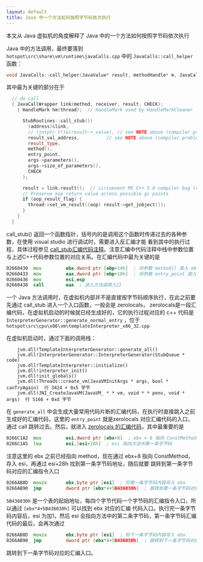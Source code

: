 ```yaml
---
layout: default
title: Java 中一个方法如何按照字节码依次执行
---
```


本文从 Java 虚拟机的角度解释了 Java 中的一个方法如何按照字节码依次执行

Java 中的方法调用，最终要落到 `hotspot\src\share\vm\runtime\javaCalls.cpp` 中的 `JavaCalls::call_helper` 函数：

```c++
void JavaCalls::call_helper(JavaValue* result, methodHandle* m, JavaCallArguments* args, TRAPS);
```

其中最为关键的部分在于 

```c++
  // do call
  { JavaCallWrapper link(method, receiver, result, CHECK);
    { HandleMark hm(thread);  // HandleMark used by HandleMarkCleaner

      StubRoutines::call_stub()(
        (address)&link,
        // (intptr_t*)&(result->_value), // see NOTE above (compiler problem)
        result_val_address,          // see NOTE above (compiler problem)
        result_type,
        method(),
        entry_point,
        args->parameters(),
        args->size_of_parameters(),
        CHECK
      );

      result = link.result();  // circumvent MS C++ 5.0 compiler bug (result is clobbered across call)
      // Preserve oop return value across possible gc points
      if (oop_result_flag) {
        thread->set_vm_result((oop) result->get_jobject());
      }
    }
  }
```

call_stub() 返回一个函数指针，括号内的是调用这个函数时传递过去的各种参数，在使用 visual studio 进行调试时，需要进入反汇编才能
看到其中的执行过程，具体过程参见 [call_stub汇编代码注释](https://github.com/codefollower/OpenJDK-Research/blob/master/hotspot/my-docs/interpreter/stub/call_stub.java)。注意汇编中代码注释中栈中参数位置与上述C++代码参数位置的对应关系。在汇编代码中最为关键的是

```asm
02660430  mov         ebx,dword ptr [ebp+14h]  ; 将参数 method() 放入 ebx
02660433  mov         eax,dword ptr [ebp+18h]  ; 将参数 entry_point 放入 eax
02660436  mov         esi,esp  
02660438  call        eax  ; 进入方法调用入口
```

一个 Java 方法调用时，在虚拟机内部并不是直接按字节码顺序执行，在此之前要先通过 call_stub 进入一个入口函数，一般会是 zerolocals， zerolocals是一段汇编代码，在虚拟机启动的时候就已经生成好的，它的执行过程对应的 c++ 代码是 `InterpreterGenerator::generate_normal_entry` ，位于 `hotspot\src\cpu\x86\vm\templateInterpreter_x86_32.cpp`

在虚拟机启动时，通过下面的调用栈：

```
	jvm.dll!TemplateInterpreterGenerator::generate_all() 
 	jvm.dll!InterpreterGenerator::InterpreterGenerator(StubQueue * code)
 	jvm.dll!TemplateInterpreter::initialize()  
 	jvm.dll!interpreter_init() 
 	jvm.dll!init_globals()  
 	jvm.dll!Threads::create_vm(JavaVMInitArgs * args, bool * canTryAgain)  行 3424 + 0x5 字节
 	jvm.dll!JNI_CreateJavaVM(JavaVM_ * * vm, void * * penv, void * args)  行 5166 + 0xd 字节

```

在 `generate_all` 中会生成大量常用代码片断的汇编代码，在执行时直接跳入之前生成好的汇编代码，这里的 `entry_point` 就是zerolocals 对应汇编代码的入口，通过 call 跳转过去。然后，就进入 [zerolocals 的汇编代码](https://github.com/codefollower/OpenJDK-Research/blob/master/hotspot/my-docs/interpreter/stub/method_entry_point_zerolocals.java)，其中最重要的是 

```asm
0266C1A2  mov         esi,dword ptr [ebx+8]  ; ebx + 8 指向 ConstMethod
0266C1A5  lea         esi,[esi+28h]  ; esi 指向方法中第一条字节码
```

注意这里的 ebx 之前已经指向 method，现在通过 ebx+8 指向 ConstMethod，存入 esi，再通过 esi+28h 找到第一条字节码地址，随后就要
跳转到第一条字节码对应的汇编指令入口

```asm
0266AB8D  movzx       ebx,byte ptr [esi]  ; 将第一条字节码内容存入 ebx
0266AB90  jmp         dword ptr [ebx*4+5B436030h]  ; 跳转到第一条字节码对应的汇编指令入口
```

`5B436030h` 是一个表的起始地址，每四个字节代码一个字节码的汇编指令入口，所以通过 `[ebx*4+5B436030h]` 可以找到 ebx 对应的汇编
代码入口。执行完一条字节码内容后，esi 为加1，然后 esi 会指向方法中的第二条字节码，第一条字节码汇编代码的最后，会再次通过 

```asm
0266AB8D  movzx       ebx,byte ptr [esi]  ; 将下一条字节码内容存入 ebx
0266AB90  jmp         dword ptr [ebx*4+5B436030h]  ; 跳转到下一条字节码对应的汇编指令入口
```

跳转到下一条字节码对应的汇编入口。


